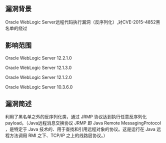 ## 漏洞背景

Oracle WebLogic Server远程代码执行漏洞（反序列化）,对CVE-2015-4852黑名单的绕过

## 影响范围

Oracle WebLogic Server 12.2.1.0

Oracle WebLogic Server 12.1.3.0

Oracle WebLogic Server 12.1.2.0

Oracle WebLogic Server 10.3.6.0

## 漏洞简述

利用了黑名单之外的反序列化类，通过 JRMP 协议达到执行任意反序列化 payload。（Java远程消息交换协议 JRMP 即 Java Remote MessagingProtocol ，是特定于 Java 技术的、用于查找和引用远程对象的协议。这是运行在 Java 远程方法调用 RMI 之下、TCP/IP 之上的线路层协议。）